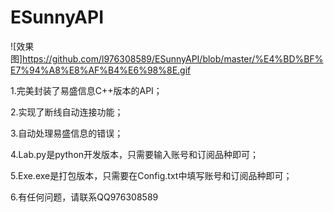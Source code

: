 # ESunnyAPI
![效果图]https://github.com/l976308589/ESunnyAPI/blob/master/%E4%BD%BF%E7%94%A8%E8%AF%B4%E6%98%8E.gif

1.完美封装了易盛信息C++版本的API；

2.实现了断线自动连接功能；

3.自动处理易盛信息的错误；

4.Lab.py是python开发版本，只需要输入账号和订阅品种即可；

5.Exe.exe是打包版本，只需要在Config.txt中填写账号和订阅品种即可；

6.有任何问题，请联系QQ976308589
